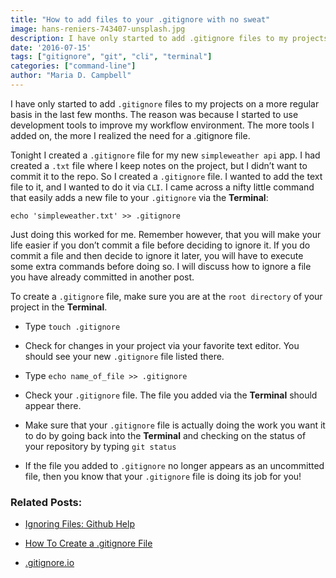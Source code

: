 ```yaml
---
title: "How to add files to your .gitignore with no sweat"
image: hans-reniers-743407-unsplash.jpg
description: I have only started to add .gitignore files to my projects on a more regular basis in the last few months.
date: '2016-07-15'
tags: ["gitignore", "git", "cli", "terminal"]
categories: ["command-line"]
author: "Maria D. Campbell"
---
```


I have only started to add `.gitignore` files to my projects on a more regular basis in the last few months. The reason was because I started to use development tools to improve my workflow environment. The more tools I added on, the more I realized the need for a .gitignore file.

Tonight I created a `.gitignore` file for my new `simpleweather api` app. I had created a `.txt` file where I keep notes on the project, but I didn’t want to commit it to the repo. So I created a `.gitignore` file. I wanted to add the text file to it, and I wanted to do it via `CLI`. I came across a nifty little command that easily adds a new file to your `.gitignore` via the **Terminal**:

```shell
echo 'simpleweather.txt' >> .gitignore
```

Just doing this worked for me. Remember however, that you will make your life easier if you don’t commit a file before deciding to ignore it. If you do commit a file and then decide to ignore it later, you will have to execute some extra commands before doing so. I will discuss how to ignore a file you have already committed in another post.

To create a `.gitignore` file, make sure you are at the `root directory` of your project in the **Terminal**.

+ Type `touch .gitignore`

+ Check for changes in your project via your favorite text editor. You should see your new `.gitignore` file listed there.

+ Type `echo name_of_file >> .gitignore`

+ Check your `.gitignore` file. The file you added via the **Terminal** should appear there.

+ Make sure that your `.gitignore` file is actually doing the work you want it to do by going back into the **Terminal** and checking on the status of your repository by typing `git status`

+ If the file you added to `.gitignore` no longer appears as an uncommitted file, then you know that your `.gitignore` file is doing its job for you!

### Related Posts:

+ [Ignoring Files: Github Help](https://help.github.com/en/articles/ignoring-files)

+ [How To Create a .gitignore File](https://stackoverflow.com/questions/10744305/how-to-create-gitignore-file)

+ [.gitignore.io](.gitignore.io)

